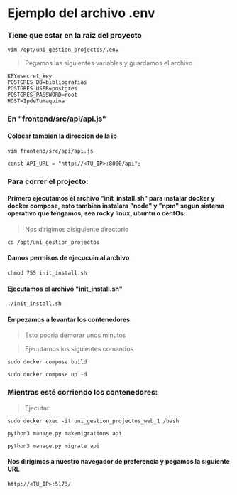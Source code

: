 
# Ejemplo del archivo .env
### Tiene que estar en la raiz del proyecto
```poweshell
vim /opt/uni_gestion_projectos/.env
```

> Pegamos las siguientes variables y guardamos el archivo
```poweshell
KEY=secret_key
POSTGRES_DB=bibliografias
POSTGRES_USER=postgres
POSTGRES_PASSWORD=root
HOST=IpdeTuMaquina
```

### En  "frontend/src/api/api.js"

#### Colocar tambien la direccion de la ip
```poweshell
vim frontend/src/api/api.js
```

```poweshell
const API_URL = "http://<TU_IP>:8000/api";
```

### Para correr el projecto:

#### Primero ejecutamos el archivo "init_install.sh" para instalar docker y docker compose, esto tambien instalara "node" y "npm" segun sistema operativo que tengamos, sea rocky linux, ubuntu o centOs.

> Nos dirigimos alsiguiente directorio

```poweshell
cd /opt/uni_gestion_projectos
```
#### Damos permisos de ejecucuin al archivo

```poweshell
chmod 755 init_install.sh
```
#### Ejecutamos el archivo "init_install.sh"
```poweshell
./init_install.sh
```

#### Empezamos a levantar los contenedores
>Esto podria demorar unos minutos

> Ejecutamos los siguientes comandos
```poweshell
sudo docker compose build
```
```poweshell
sudo docker compose up -d
```

### Mientras esté corriendo los contenedores:
> Ejecutar:
```poweshell
sudo docker exec -it uni_gestion_projectos_web_1 /bash
```
```poweshell
python3 manage.py makemigrations api
```
```poweshell
python3 manage.py migrate api
```
#### Nos dirigimos a nuestro navegador de preferencia y pegamos la siguiente URL
```poweshell
http://<TU_IP>:5173/
```